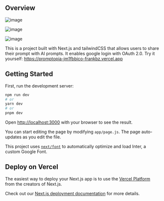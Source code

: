 ## Overview
![image](https://github.com/Frankbz/Promptopia/assets/98783358/cd542bcb-74f8-4266-945b-6050f25ec28e)

![image](https://github.com/Frankbz/Promptopia/assets/98783358/7d78b9ab-0608-4a2e-9b4a-939c56d98a1f)

![image](https://github.com/Frankbz/Promptopia/assets/98783358/fe7db182-dd22-434c-97c3-210238ddcfb3)

This is a project built with Next.js and tailwindCSS that allows users to share their prompt with AI prompts. It enables google login with OAuth 2.0.
Try it yourself: https://promptopia-jm1fbbico-frankbz.vercel.app

## Getting Started

First, run the development server:

```bash
npm run dev
# or
yarn dev
# or
pnpm dev
```

Open [http://localhost:3000](http://localhost:3000) with your browser to see the result.

You can start editing the page by modifying `app/page.js`. The page auto-updates as you edit the file.

This project uses [`next/font`](https://nextjs.org/docs/basic-features/font-optimization) to automatically optimize and load Inter, a custom Google Font.



## Deploy on Vercel

The easiest way to deploy your Next.js app is to use the [Vercel Platform](https://vercel.com/new?utm_medium=default-template&filter=next.js&utm_source=create-next-app&utm_campaign=create-next-app-readme) from the creators of Next.js.

Check out our [Next.js deployment documentation](https://nextjs.org/docs/deployment) for more details.
